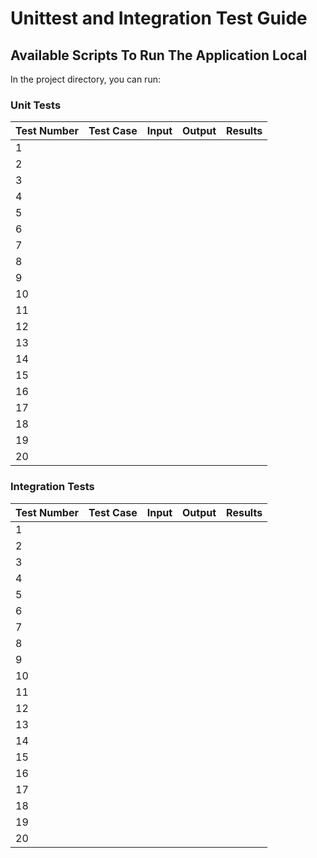 # Unittest and Integration Test Guide

## Available Scripts To Run The Application Local

In the project directory, you can run:

### Unit Tests

|Test Number   	| Test Case  	|  Input 	| Output  	|  Results 	|
|---	|---	|---	|---	|---	|
|  1 	|   	|   	|   	|   	|
|  2 	|   	|   	|   	|   	|
|  3 	|   	|   	|   	|   	|
|  4 	|   	|   	|   	|   	|
|  5 	|   	|   	|   	|   	|
|  6 	|   	|   	|   	|   	|
|  7 	|   	|   	|   	|   	|
|  8 	|   	|   	|   	|   	|
|  9 	|   	|   	|   	|   	|
|  10 	|   	|   	|   	|   	|
|  11	|   	|   	|   	|   	|
|  12	|   	|   	|   	|   	|
|  13	|   	|   	|   	|   	|
|  14 	|   	|   	|   	|   	|
|  15	|   	|   	|   	|   	|
|  16	|   	|   	|   	|   	|
|  17	|   	|   	|   	|   	|
|  18	|   	|   	|   	|   	|
|  19	|   	|   	|   	|   	|
|  20	|   	|   	|   	|   	|


### Integration Tests

|Test Number   	| Test Case  	|  Input 	| Output  	|  Results 	|
|---	|---	|---	|---	|---	|
|  1 	|   	|   	|   	|   	|
|  2 	|   	|   	|   	|   	|
|  3 	|   	|   	|   	|   	|
|  4 	|   	|   	|   	|   	|
|  5 	|   	|   	|   	|   	|
|  6 	|   	|   	|   	|   	|
|  7 	|   	|   	|   	|   	|
|  8 	|   	|   	|   	|   	|
|  9 	|   	|   	|   	|   	|
|  10 	|   	|   	|   	|   	|
|  11	|   	|   	|   	|   	|
|  12	|   	|   	|   	|   	|
|  13	|   	|   	|   	|   	|
|  14 	|   	|   	|   	|   	|
|  15	|   	|   	|   	|   	|
|  16	|   	|   	|   	|   	|
|  17	|   	|   	|   	|   	|
|  18	|   	|   	|   	|   	|
|  19	|   	|   	|   	|   	|
|  20	|   	|   	|   	|   	|

